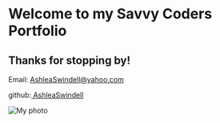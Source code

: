 # Welcome to my Savvy Coders Portfolio

## Thanks for stopping by!

Email: AshleaSwindell@yahoo.com

github:[ AshleaSwindell](https://github.com/AshleaSwindell)

![My photo](https://avatars0.githubusercontent.com/u/38234207?s=400&u=ff4f764c6655251d3f10e610b76d2141a584d989&v=4)

